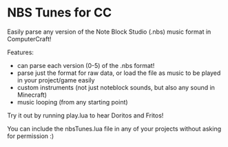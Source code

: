 # NBS Tunes for CC
Easily parse any version of the Note Block Studio (.nbs) music format in ComputerCraft!

Features:
- can parse each version (0-5) of the .nbs format!
- parse just the format for raw data, or load the file as music to be played in your project/game easily
- custom instruments (not just noteblock sounds, but also any sound in Minecraft)
- music looping (from any starting point)

Try it out by running play.lua to hear Doritos and Fritos!

You can include the nbsTunes.lua file in any of your projects without asking for permission :)
